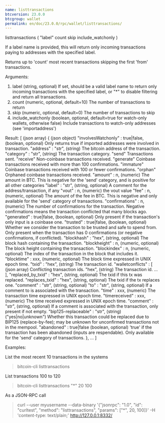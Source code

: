 ```yaml
---
name: listtransactions
btcversion: 23.0.0
btcgroup: wallet
permalink: en/doc/23.0.0/rpc/wallet/listtransactions/
---
```


listtransactions ( "label" count skip include_watchonly )

If a label name is provided, this will return only incoming transactions paying to addresses with the specified label.

Returns up to 'count' most recent transactions skipping the first 'from' transactions.

Arguments:
1. label                (string, optional) If set, should be a valid label name to return only incoming transactions
                        with the specified label, or "*" to disable filtering and return all transactions.
2. count                (numeric, optional, default=10) The number of transactions to return
3. skip                 (numeric, optional, default=0) The number of transactions to skip
4. include_watchonly    (boolean, optional, default=true for watch-only wallets, otherwise false) Include transactions to watch-only addresses (see 'importaddress')

Result:
[                                        (json array)
  {                                      (json object)
    "involvesWatchonly" : true|false,    (boolean, optional) Only returns true if imported addresses were involved in transaction.
    "address" : "str",                   (string) The bitcoin address of the transaction.
    "category" : "str",                  (string) The transaction category.
                                         "send"                  Transactions sent.
                                         "receive"               Non-coinbase transactions received.
                                         "generate"              Coinbase transactions received with more than 100 confirmations.
                                         "immature"              Coinbase transactions received with 100 or fewer confirmations.
                                         "orphan"                Orphaned coinbase transactions received.
    "amount" : n,                        (numeric) The amount in BTC. This is negative for the 'send' category, and is positive
                                         for all other categories
    "label" : "str",                     (string, optional) A comment for the address/transaction, if any
    "vout" : n,                          (numeric) the vout value
    "fee" : n,                           (numeric, optional) The amount of the fee in BTC. This is negative and only available for the
                                         'send' category of transactions.
    "confirmations" : n,                 (numeric) The number of confirmations for the transaction. Negative confirmations means the
                                         transaction conflicted that many blocks ago.
    "generated" : true|false,            (boolean, optional) Only present if the transaction's only input is a coinbase one.
    "trusted" : true|false,              (boolean, optional) Whether we consider the transaction to be trusted and safe to spend from.
                                         Only present when the transaction has 0 confirmations (or negative confirmations, if conflicted).
    "blockhash" : "hex",                 (string, optional) The block hash containing the transaction.
    "blockheight" : n,                   (numeric, optional) The block height containing the transaction.
    "blockindex" : n,                    (numeric, optional) The index of the transaction in the block that includes it.
    "blocktime" : xxx,                   (numeric, optional) The block time expressed in UNIX epoch time.
    "txid" : "hex",                      (string) The transaction id.
    "walletconflicts" : [                (json array) Conflicting transaction ids.
      "hex",                             (string) The transaction id.
      ...
    ],
    "replaced_by_txid" : "hex",          (string, optional) The txid if this tx was replaced.
    "replaces_txid" : "hex",             (string, optional) The txid if the tx replaces one.
    "comment" : "str",                   (string, optional)
    "to" : "str",                        (string, optional) If a comment to is associated with the transaction.
    "time" : xxx,                        (numeric) The transaction time expressed in UNIX epoch time.
    "timereceived" : xxx,                (numeric) The time received expressed in UNIX epoch time.
    "comment" : "str",                   (string, optional) If a comment is associated with the transaction, only present if not empty.
    "bip125-replaceable" : "str",        (string) ("yes|no|unknown") Whether this transaction could be replaced due to BIP125 (replace-by-fee);
                                         may be unknown for unconfirmed transactions not in the mempool.
    "abandoned" : true|false             (boolean, optional) 'true' if the transaction has been abandoned (inputs are respendable). Only available for the 
                                         'send' category of transactions.
  },
  ...
]

Examples:

List the most recent 10 transactions in the systems
> bitcoin-cli listtransactions 

List transactions 100 to 120
> bitcoin-cli listtransactions "*" 20 100

As a JSON-RPC call
> curl --user myusername --data-binary '{"jsonrpc": "1.0", "id": "curltest", "method": "listtransactions", "params": ["*", 20, 100]}' -H 'content-type: text/plain;' http://127.0.0.1:8332/


